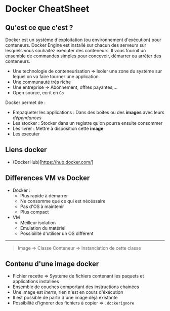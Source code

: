 # Docker CheatSheet

## Qu'est ce que c'est ?

Docker est un système d'exploitation (ou environnement d'exécution) pour conteneurs.
Docker Engine est installé sur chacun des serveurs sur lesquels vous souhaitez exécuter des conteneurs.
Il vous fournit un ensemble de commandes simples pour concevoir, démarrer ou arrêter des conteneurs.

- Une technologie de conteneurisation => Isoler une zone du système sur lequel on va faire tourner une application.
- Une communauté très riche
- Une entreprise => Abonnement, offres payantes,...
- Open source, ecrit en `Go`

Docker permet de :
- Empaqueter les applications : Dans des boites ou des **images** avec leurs *dépendances*
- Les stocker : Stocker dans un registre qu'on pourra ensuite consommer
- Les livrer : Mettre à disposition cette **image**
- Les executer

## Liens docker

- (DockerHub)[https://hub.docker.com/]

## Differences VM vs Docker

- Docker :
    - Plus rapide à démarrer
    - Ne consomme que ce qui est nécéssaire
    - Pas d'OS à maintenir
    - Plus compact
- VM
    - Meilleur isolation
    - Emulation du matériel
    - Possibilité d'utiliser un OS différent

---

> Image => Classe
> Conteneur => Instanciation de cette classe

## Contenu d'une image docker

- Fichier recette => Système de fichiers contenant les paquets et applications installées
- Ensemble de couches comportant des instructions chainées
- Une image est *inerte*, rien n'est en cours d'éxécution
- Il est possible de partir d'une image déjà existante
- Possibilité d'ignorer des fichiers à copier => `.dockerignore`

